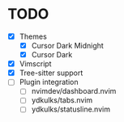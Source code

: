 # TODO

- [x] Themes
    - [x] Cursor Dark Midnight
    - [x] Cursor Dark
- [x] Vimscript
- [x] Tree-sitter support
- [ ] Plugin integration
    - [ ] nvimdev/dashboard.nvim
    - [ ] ydkulks/tabs.nvim
    - [ ] ydkulks/statusline.nvim

